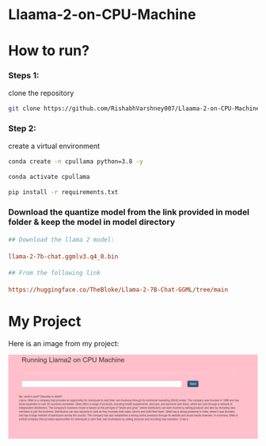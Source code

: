 # Llaama-2-on-CPU-Machine

# How to run?

### Steps 1:

clone the repository 

``` bash
git clone https://github.com/RishabhVarshney007/Llaama-2-on-CPU-Machine.git
```

### Step 2:

create a virtual environment

```bash
conda create -n cpullama python=3.8 -y
```

```bash
conda activate cpullama
```

```bash
pip install -r requirements.txt
```

### Download the quantize model from the link provided in model folder & keep the model in model directory

```ini
## Download the llama 2 model:

llama-2-7b-chat.ggmlv3.q4_0.bin

## From the following link

https://huggingface.co/TheBloke/Llama-2-7B-Chat-GGML/tree/main
```

# My Project

Here is an image from my project:

![My Image](image/chatbot_URL.jpg)


